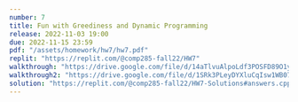 ```yaml
---
number: 7
title: Fun with Greediness and Dynamic Programming
release: 2022-11-03 19:00
due: 2022-11-15 23:59
pdf: "/assets/homework/hw7/hw7.pdf"
replit: "https://replit.com/@comp285-fall22/HW7"
walkthrough: "https://drive.google.com/file/d/14aTlvuAlpoLdf3POSFD89O1yFXovHHM4/view?usp=sharing"
walkthrough2: "https://drive.google.com/file/d/1SRk3PLeyDYXluCqIsw1WB07oz9-gcx6s/view?usp=sharing"
solution: "https://replit.com/@comp285-fall22/HW7-Solutions#answers.cpp"
---
```


